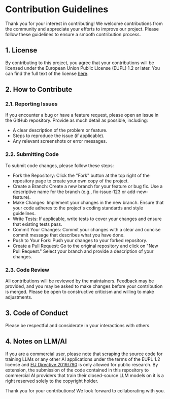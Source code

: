 # Contribution Guidelines

Thank you for your interest in contributing! We welcome contributions from the community and appreciate your efforts to improve our project. Please follow these guidelines to ensure a smooth contribution process.

## 1. License

By contributing to this project, you agree that your contributions will be licensed under the European Union Public License (EUPL) 1.2 or later. You can find the full text of the license [here](https://interoperable-europe.ec.europa.eu/collection/eupl/eupl-text-eupl-12).

## 2. How to Contribute

### 2.1. Reporting Issues

If you encounter a bug or have a feature request, please open an issue in the GitHub repository. Provide as much detail as possible, including:

- A clear description of the problem or feature.
- Steps to reproduce the issue (if applicable).
- Any relevant screenshots or error messages.

### 2.2. Submitting Code

To submit code changes, please follow these steps:

- Fork the Repository: Click the "Fork" button at the top right of the repository page to create your own copy of the project.
- Create a Branch: Create a new branch for your feature or bug fix. Use a descriptive name for the branch (e.g., fix-issue-123 or add-new-feature).
- Make Changes: Implement your changes in the new branch. Ensure that your code adheres to the project's coding standards and style guidelines.
- Write Tests: If applicable, write tests to cover your changes and ensure that existing tests pass.
- Commit Your Changes: Commit your changes with a clear and concise commit message that describes what you have done.
- Push to Your Fork: Push your changes to your forked repository.
- Create a Pull Request: Go to the original repository and click on "New Pull Request." Select your branch and provide a description of your changes.

### 2.3. Code Review

All contributions will be reviewed by the maintainers. Feedback may be provided, and you may be asked to make changes before your contribution is merged. Please be open to constructive criticism and willing to make adjustments.

## 3. Code of Conduct

Please be respectful and considerate in your interactions with others. <!-- @TODO: CodeOfConduct -->

## 4. Notes on LLM/AI

If you are a commercial user, please note that scraping the source code for training LLMs or any other AI applications under the terms of the EUPL 1.2 license and [EU Directive 2019/790](https://eur-lex.europa.eu/eli/dir/2019/790/oj/eng) is only allowed for public research. By extension, the submission of the code contained in this repository to commercial AI providers that train their closed-source LLM models on it is a right reserved solely to the copyright holder.

Thank you for your contributions! We look forward to collaborating with you.
